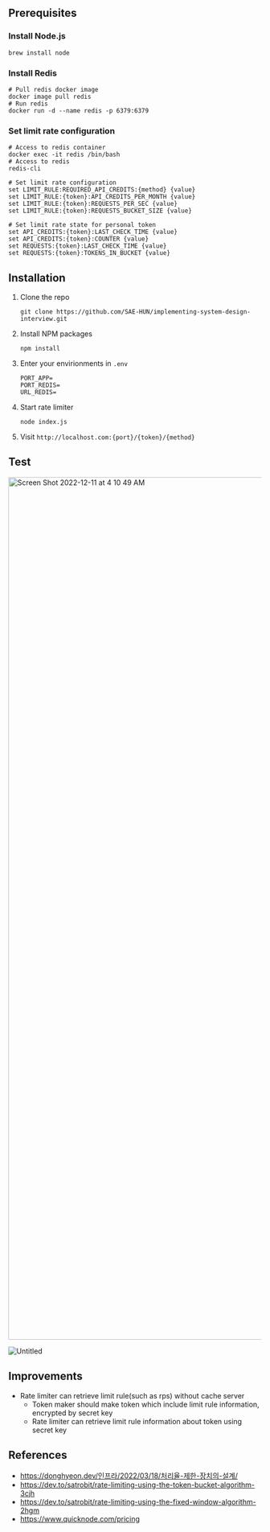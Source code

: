 ## Prerequisites

### Install Node.js

```=bash
brew install node
```

### Install Redis

```=bash
# Pull redis docker image
docker image pull redis
# Run redis
docker run -d --name redis -p 6379:6379
```

### Set limit rate configuration

```=bash
# Access to redis container
docker exec -it redis /bin/bash
# Access to redis
redis-cli

# Set limit rate configuration
set LIMIT_RULE:REQUIRED_API_CREDITS:{method} {value}
set LIMIT_RULE:{token}:API_CREDITS_PER_MONTH {value}
set LIMIT_RULE:{token}:REQUESTS_PER_SEC {value}
set LIMIT_RULE:{token}:REQUESTS_BUCKET_SIZE {value}

# Set limit rate state for personal token
set API_CREDITS:{token}:LAST_CHECK_TIME {value}
set API_CREDITS:{token}:COUNTER {value}
set REQUESTS:{token}:LAST_CHECK_TIME {value}
set REQUESTS:{token}:TOKENS_IN_BUCKET {value}
```

## Installation

1. Clone the repo
   ```=bash
   git clone https://github.com/SAE-HUN/implementing-system-design-interview.git
   ```
2. Install NPM packages
   ```=bash
   npm install
   ```
3. Enter your envirionments in `.env`
   ```
   PORT_APP=
   PORT_REDIS=
   URL_REDIS=
   ```
4. Start rate limiter
   ```=bash
   node index.js
   ```
5. Visit `http://localhost.com:{port}/{token}/{method}`

## Test

<img width="1716" alt="Screen Shot 2022-12-11 at 4 10 49 AM" src="https://user-images.githubusercontent.com/59135804/206871704-32046c0b-c96a-440f-be18-c2315f9c3cbb.png">

![Untitled](https://user-images.githubusercontent.com/59135804/206871676-3499ce75-6c20-4a51-a716-22bf510a332d.png)

## Improvements

- Rate limiter can retrieve limit rule(such as rps) without cache server
  - Token maker should make token which include limit rule information, encrypted by secret key
  - Rate limiter can retrieve limit rule information about token using secret key

## References

- https://donghyeon.dev/인프라/2022/03/18/처리율-제한-장치의-설계/
- https://dev.to/satrobit/rate-limiting-using-the-token-bucket-algorithm-3cjh
- https://dev.to/satrobit/rate-limiting-using-the-fixed-window-algorithm-2hgm
- https://www.quicknode.com/pricing
